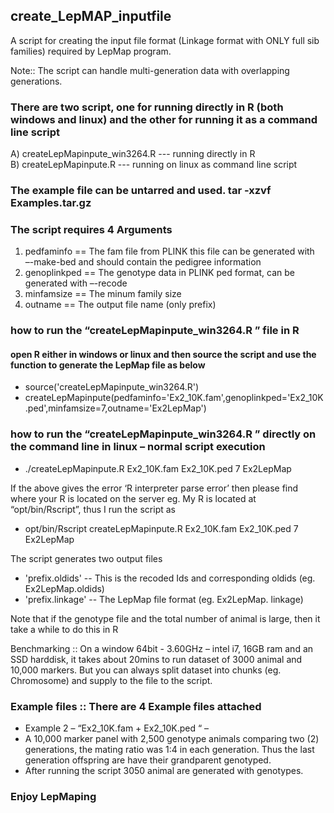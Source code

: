 ## create_LepMAP_inputfile
A script for creating the input file format (Linkage format with ONLY full sib families) required by LepMap program.

Note:: The script can handle multi-generation data with overlapping generations.

### There are two script, one for running directly in R (both windows and linux) and the other for running it as a command line script  
 A)	createLepMapinpute_win3264.R     --- running directly in R  
 B)	createLepMapinpute.R             --- running on linux as command line script  

### The example file can be untarred and used. tar -xzvf Examples.tar.gz

### The script requires 4 Arguments  
 1. pedfaminfo     == The fam file from PLINK this file can be generated with –-make-bed and should contain the pedigree information  
 2. genoplinkped   == The genotype data in PLINK ped format, can be generated with –-recode  
 4. minfamsize     == The minum family size 
 3. outname        == The output file name (only prefix)

### how to run the “createLepMapinpute_win3264.R ” file in R

 #### open R either in windows or linux and then source the script and use the function to generate the LepMap file as below  
 - source('createLepMapinpute_win3264.R')  
 - createLepMapinpute(pedfaminfo='Ex2_10K.fam',genoplinkped='Ex2_10K.ped',minfamsize=7,outname='Ex2LepMap')  

### how to run the “createLepMapinpute_win3264.R ” directly on the command line in linux – normal script execution  
 - ./createLepMapinpute.R Ex2_10K.fam Ex2_10K.ped 7 Ex2LepMap  

If the above gives the error ‘R interpreter parse error’ then please find where your R is located on the server eg. My R is located at “opt/bin/Rscript”, thus I run the script as  

 - opt/bin/Rscript createLepMapinpute.R Ex2_10K.fam Ex2_10K.ped 7 Ex2LepMap

The script generates two output files  
 * 'prefix.oldids'   -- This is the recoded Ids and corresponding oldids (eg. Ex2LepMap.oldids)  
 * 'prefix.linkage'  -- The LepMap file format (eg. Ex2LepMap. linkage)  

Note that if the genotype file and the total number of animal is large, then it take a while to do this in R  

Benchmarking :: On a window 64bit - 3.60GHz – intel i7, 16GB ram and an SSD harddisk, it takes about 20mins to run dataset of 3000 animal and 10,000 markers. But you can always split dataset into chunks (eg. Chromosome) and supply to the file to the script.  

### Example files :: There are 4 Example files attached 

 * Example 2 – “Ex2_10K.fam + Ex2_10K.ped “ –  
 * A 10,000 marker panel with 2,500 genotype animals comparing two (2) generations, 
the mating ratio was 1:4 in each generation. Thus the last generation offspring are have their grandparent genotyped.  
 * After running the script 3050 animal are generated with genotypes.  

### Enjoy LepMaping 
